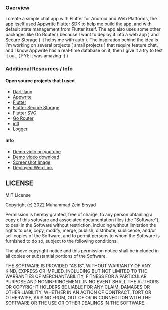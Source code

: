 ### Overview
I create a simple chat app with Flutter for Android and Web Platforms, the app itself used [Appwrite Flutter SDK](https://pub.dev/packages/appwrite) to help me build the app, and with default state management from Flutter itself.
The app also uses some other packages like Go Router ( because I want to deploy it into a web app ) and Secure Storage ( it helps me with auth ).
The inspiration behind the idea is I'm working on several projects ( small projects ) that require feature chat, and I know Appwrite has a real-time database on it, then I give it a try to test it out. ( FYI: it was amazing :) )

### Additional Resources / Info
#### Open source projects that I used
- [Dart-lang](https://github.com/dart-lang)
- [Appwrite](https://github.com/appwrite)
- [Flutter](https://github.com/flutter/flutter)
- [Flutter Secure Storage](https://github.com/mogol/flutter_secure_storage)
- [Flutter SVG](https://github.com/dnfield/flutter_svg)
- [Go Router](https://github.com/csells/go_router)
- [intl](https://github.com/dart-lang/intl)
- [Logger](https://github.com/leisim/logger)

#### Info
- [Demo vidio on youtube](https://youtu.be/HAntid8njag)
- [Demo video download](https://drive.google.com/file/d/1VG0oWh6cSIEVTkNoZpm-SO2g8BYG0mjP/view?usp=sharing)
- [Screenshot Image](https://dev-to-uploads.s3.amazonaws.com/uploads/articles/1cae0uqqwssm1qbf6qs0.png)
- [Deployed Web Link](https://chat.salingtanya.com/)

## LICENSE

MIT License

Copyright (c) 2022 Muhammad Zein Ersyad

Permission is hereby granted, free of charge, to any person obtaining a copy
of this software and associated documentation files (the "Software"), to deal
in the Software without restriction, including without limitation the rights
to use, copy, modify, merge, publish, distribute, sublicense, and/or sell
copies of the Software, and to permit persons to whom the Software is
furnished to do so, subject to the following conditions:

The above copyright notice and this permission notice shall be included in all
copies or substantial portions of the Software.

THE SOFTWARE IS PROVIDED "AS IS", WITHOUT WARRANTY OF ANY KIND, EXPRESS OR
IMPLIED, INCLUDING BUT NOT LIMITED TO THE WARRANTIES OF MERCHANTABILITY,
FITNESS FOR A PARTICULAR PURPOSE AND NONINFRINGEMENT. IN NO EVENT SHALL THE
AUTHORS OR COPYRIGHT HOLDERS BE LIABLE FOR ANY CLAIM, DAMAGES OR OTHER
LIABILITY, WHETHER IN AN ACTION OF CONTRACT, TORT OR OTHERWISE, ARISING FROM,
OUT OF OR IN CONNECTION WITH THE SOFTWARE OR THE USE OR OTHER DEALINGS IN THE
SOFTWARE.